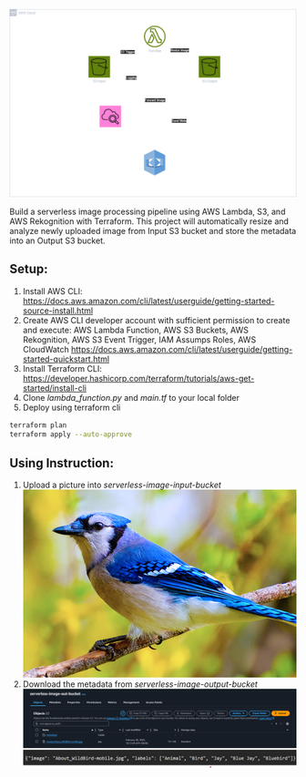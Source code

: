 ![alt text](<images/Rekognition.png>)

Build a serverless image processing pipeline using AWS Lambda, S3, and AWS Rekognition with Terraform. This project will automatically resize and analyze newly uploaded image from Input S3 bucket and store the metadata into an Output S3 bucket.

## Setup:
1. Install AWS CLI: https://docs.aws.amazon.com/cli/latest/userguide/getting-started-source-install.html 
2. Create AWS CLI developer account with sufficient permission to create and execute: AWS Lambda Function, AWS S3 Buckets, AWS Rekognition, AWS S3 Event Trigger, IAM Assumps Roles, AWS CloudWatch
https://docs.aws.amazon.com/cli/latest/userguide/getting-started-quickstart.html
3. Install Terraform CLI: https://developer.hashicorp.com/terraform/tutorials/aws-get-started/install-cli
4. Clone *lambda_function.py* and *main.tf* to your local folder
5. Deploy using terraform cli
```sh
terraform plan
terraform apply --auto-approve
```

## Using Instruction:
1. Upload a picture into *serverless-image-input-bucket* \
![alt text](<images/bird.jpg>)
2. Download the metadata from *serverless-image-output-bucket* \
![alt text](<images/s3output.png>) \
![alt text](<images/metadata.png>)